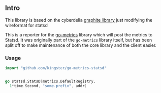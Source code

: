 ## Intro
This library is based on the cyberdelia [graphite library](https://github.com/cyberdelia/go-metrics-graphite) just modifying the wireformat for statsd

This is a reporter for the [go-metrics](https://github.com/rcrowley/go-metrics)
library which will post the metrics to Statsd. It was originally part of the
`go-metrics` library itself, but has been split off to make maintenance of
both the core library and the client easier.

### Usage

```go
import "github.com/kingster/go-metrics-statsd"


go statsd.StatsD(metrics.DefaultRegistry,
  1*time.Second, "some.prefix", addr)
```

